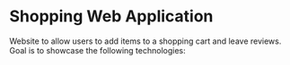 # Shopping Web Application
Website to allow users to add items to a shopping cart and leave reviews.
Goal is to showcase the following technologies:
